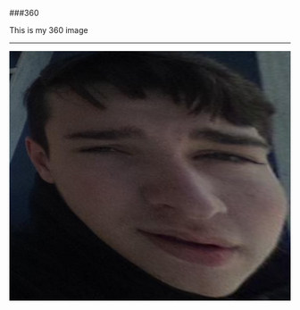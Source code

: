 ###360

This is my 360 image
<script src="//360.vizor.io/scripts/embed.js" data-vizorurl="https://360.vizor.io/embed/v/7vxz" ></script>

***

![filter](yes'.PNG?raw=true "Optional Title")
